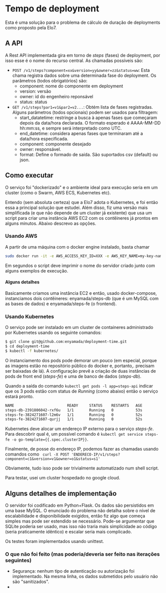 # Tempo de deployment

Esta é uma solução para o problema de cálculo de duração de deployments como proposto pela Elo7.

## A API

A Rest API implementada gira em torno de _steps_ (fases) de deployment, por isso esse é o nome do recurso central. As chamadas possíveis são:
  - `POST /v1/steps?component=xx&version=yy&owner=zz&status=ww`: Esta chama registra dados sobre uma determinada fase do deployment. Os parâmetros (todos obrigatórios) são:
    - component: nome do componente em deployment
    - version: versão 
    - owner: id do engenheiro reponsável
    - status: status
  - `GET /v1/steps?par1=v1&par2=v2...`: Obtém lista de fases registradas. Alguns parâmetros (todos opcionais) podem ser usados para filtragem:
    - start_datatetime: restringe a busca à apenas fases que começaram depois da data/hora declarada. O formato esperado é AAAA-MM-DD hh:mm:ss, e sempre será interpretado como UTC. 
    - end_datetime: considera apenas fases que terminaram até a data/hora especificada.
    - component: componente desejado
    - owner: responsável.
    - format: Define o formado de saída. São suportados csv (default) ou json.



## Como executar

O serviço foi "dockerizado" e o ambiente ideal para execução seria em um cluster (como o Swarm, AWS ECS, Kubernetes etc). 

Entendo (sem absoluta certeza) que a Elo7 adota o Kubernetes, e foi então essa a principal solução que estudei. Além disso, fiz uma versão mais simplificada (e que não depende de um cluster já existente) que usa um script para criar uma instância AWS EC2 com os contêineres já prontos em alguns minutos. Abaixo descrevo as opções.

### Usando AWS

A partir de uma máquina com o docker engine instalado, basta chamar

```sh
sudo docker run -it -e AWS_ACCESS_KEY_ID=XXX -e AWS_KEY_NAME=my-key-name -e AWS_SECRET_ACCESS_KEY=YYYY  enyamada/steps-launcher:1.0
```

Em segundos o script deve imprimir o nome do servidor criado junto com alguns exemplos de execução. 

#### Alguns detalhes 

Basicamente criamos uma instância EC2 e então, usado docker-compose, instanciamos dois contêineres: enyamada/steps-db (que é um MySQL com as bases de dados) e enyamada/steps-fe (o frontend).



### Usando Kubernetes

O serviço pode ser instalado em um cluster de containeres administrado por Kubernetes usando os seguinte comandos:

```sh
$ git clone git@github.com:enyamada/deployment-time.git
$ cd deployment-time
$ kubectl -f kubernetes/
```

O instanciamento dos pods pode demorar um pouco (em especial, porque as imagens estão no repositório público do docker e, portanto,. precisam ser baixadas de lá). A configuração prevê a criação de duas instâncias de pods de front end (_steps-fe_) e uma de banco de dados (_steps-db_).

Quando a saída do comando `kubectl get pods -l app=steps-api` indicar que os 3 pods estão com status de _Running_ (como abaixo) então o serviço estará pronto.

```sh
NAME                        READY     STATUS    RESTARTS   AGE
steps-db-2391806042-rxf6u   1/1       Running   0          53s
steps-fe-3824271607-l2m6v   1/1       Running   0          52s
steps-fe-3824271607-qurjj   1/1       Running   0          52s
```

Kubernetes deve alocar um endereço IP externo para o serviço _steps-fe_. Para descobrir qual é, um possível comando é `kubectl get service steps-fe -o go-template={{.spec.clusterIP}}`.

Finalmente, de posse do endereço IP, podemos fazer as chamadas usando comandos como ` curl -X POST 'ENDERECO-IP/v1/steps?component=c1&version=v1&owner=o1&status=s1'`

Obviamente, tudo isso pode ser trivialmente automatizado num shell script.

Para testar, usei um cluster hospedado no google cloud.



## Alguns detalhes de implementação

O servidor foi codificado em Python+Flask. Os dados são persistidos em uma base MySQL. O enunciado do problema não detalha sobre o nível de escalabilidade e disponibilidade exigidos, então fiz algo que começa simples mas pode ser estendido se necessário. Pode-se argumentar que SQLite poderia ser usado, mas isso não traria mais simplicidade ao código (seria praticamente idêntico) e escalar seria mais complicado.

Os testes foram implementados usando unittest.

### O que não foi feito (mas poderia/deveria ser feito nas iterações seguintes)

* Segurança: nenhum tipo de autenticação ou autorização foi implementado. Na mesma linha, os dados submetidos pelo usuário não são "sanitizados".
* 
